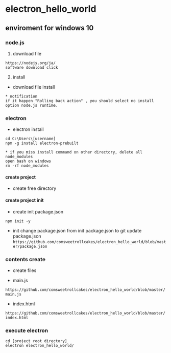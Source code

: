 # electron_hello_world

## enviroment for windows 10

### node.js

1. download file

``` download
https://nodejs.org/ja/
software download click
```

2. install  

* download file install

``` notification
* notification
if it happen "Rolling back action" , you should select no install option node.js runtime.
```

### electron

* electron install

``` install
cd C:\Users\[username]
npm -g install electron-prebuilt

* if you miss install command on other directory, delete all node_modules
open bash on windows
rm -rf node_modules
```

#### create project

* create free directory

#### create project init

* create init package.json

``` init
npm init -y
```

* init
 change package.json from init package.json to git update package.json  
`https://github.com/comsweetrollcakes/electron_hello_world/blob/master/package.json`

### contents create

* create files

* main.js  

`https://github.com/comsweetrollcakes/electron_hello_world/blob/master/main.js`

* index.html  

`https://github.com/comsweetrollcakes/electron_hello_world/blob/master/index.html`

### execute electron

``` execute
cd [project root directory]
electron electron_hello_world/
```
